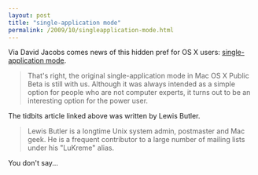 ```yaml
---
layout: post
title: "single-application mode"
permalink: /2009/10/singleapplication-mode.html
---
```


Via David Jacobs comes news of this hidden pref for OS X users: [single-application mode](http://db.tidbits.com/article/10624).

> That's right, the original single-application mode in Mac OS X Public Beta is still with us. Although it was always intended as a simple option for people who are not computer experts, it turns out to be an interesting option for the power user.

The tidbits article linked above was written by Lewis Butler.

> Lewis Butler is a longtime Unix system admin, postmaster and Mac geek. He is a frequent contributor to a large number of mailing lists under his "LuKreme" alias.

You don't say...
